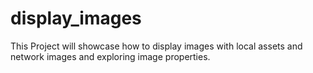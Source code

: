 # display_images

This Project will showcase how to display images with local assets and network images and exploring image properties.
